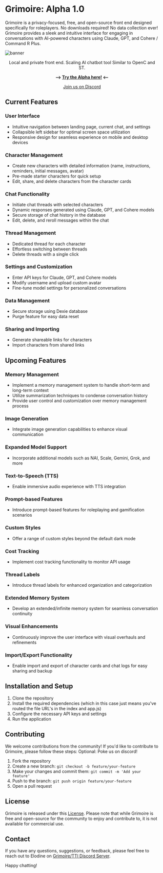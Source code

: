 # Grimoire: Alpha 1.0

Grimoire is a privacy-focused, free, and open-source front end designed specifically for roleplayers. No downloads required! No data collection ever! Grimoire provides a sleek and intuitive interface for engaging in conversations with AI-powered characters using Claude, GPT, and Cohere / Command R Plus.


![banner](https://ttalesinteractive.com/grimoire/grimoireBan3.png)


<p align="center">Local and private front end. Scaling AI chatbot tool Similar to OpenC and ST.</p>

<p align="center"><b>⟶ <a href="https://ttalesinteractive.com/grimoire/alpha.html">Try the Alpha here!</a> ⟵</b></p>

<p align="center"><a href="https://discord.gg/Tr8vvRUuCv">Join us on Discord</a></p>

## Current Features

### User Interface
- Intuitive navigation between landing page, current chat, and settings
- Collapsible left sidebar for optimal screen space utilization
- Responsive design for seamless experience on mobile and desktop devices

### Character Management
- Create new characters with detailed information (name, instructions, reminders, initial messages, avatar)
- Pre-made starter characters for quick setup
- Edit, share, and delete characters from the character cards

### Chat Functionality
- Initiate chat threads with selected characters
- Dynamic responses generated using Claude, GPT, and Cohere models
- Secure storage of chat history in the database
- Edit, delete, and reroll messages within the chat

### Thread Management
- Dedicated thread for each character
- Effortless switching between threads
- Delete threads with a single click

### Settings and Customization
- Enter API keys for Claude, GPT, and Cohere models
- Modify username and upload custom avatar
- Fine-tune model settings for personalized conversations

### Data Management
- Secure storage using Dexie database
- Purge feature for easy data reset

### Sharing and Importing
- Generate shareable links for characters
- Import characters from shared links

## Upcoming Features

### Memory Management
- Implement a memory management system to handle short-term and long-term context
- Utilize summarization techniques to condense conversation history
- Provide user control and customization over memory management process

### Image Generation
- Integrate image generation capabilities to enhance visual communication

### Expanded Model Support
- Incorporate additional models such as NAI, Scale, Gemini, Grok, and more

### Text-to-Speech (TTS)
- Enable immersive audio experience with TTS integration

### Prompt-based Features
- Introduce prompt-based features for roleplaying and gamification scenarios

### Custom Styles
- Offer a range of custom styles beyond the default dark mode

### Cost Tracking
- Implement cost tracking functionality to monitor API usage

### Thread Labels
- Introduce thread labels for enhanced organization and categorization

### Extended Memory System
- Develop an extended/infinite memory system for seamless conversation continuity

### Visual Enhancements
- Continuously improve the user interface with visual overhauls and refinements

### Import/Export Functionality
- Enable import and export of character cards and chat logs for easy sharing and backup

## Installation and Setup
1. Clone the repository
2. Install the required dependencies (which in this case just means you've routed the file URL's in the index and app.js)
3. Configure the necessary API keys and settings
4. Run the application

## Contributing
We welcome contributions from the community! If you'd like to contribute to Grimoire, please follow these steps:
Optional: Poke us on discord!
1. Fork the repository
2. Create a new branch: `git checkout -b feature/your-feature`
3. Make your changes and commit them: `git commit -m 'Add your feature'`
4. Push to the branch: `git push origin feature/your-feature`
5. Open a pull request

## License
Grimoire is released under this [License](https://github.com/ElodineOfficial/Grimoire/blob/main/LICENSE). Please note that while Grimoire is free and open-source for the community to enjoy and contribute to, it is not available for commercial use.

## Contact
If you have any questions, suggestions, or feedback, please feel free to reach out to Elodine on [Grimoire/TTI Discord Server](https://discord.gg/Tr8vvRUuCv).

Happy chatting!
